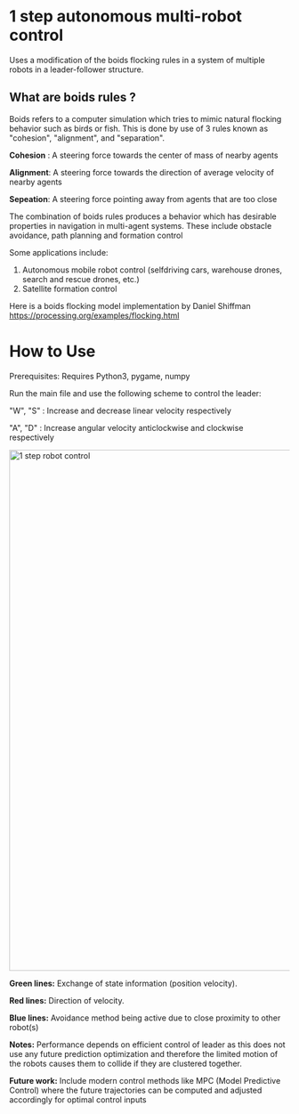 # 1 step autonomous multi-robot control
Uses a modification of the boids flocking rules in a system of multiple robots in a leader-follower structure. 

## What are boids rules ?
Boids refers to a computer simulation which tries to mimic natural flocking behavior such as birds or fish. This is done by use of 3 rules known as "cohesion", "alignment", and "separation". 

**Cohesion** : A steering force towards the center of mass of nearby agents

**Alignment**: A steering force towards the direction of average velocity of nearby agents

**Sepeation**: A steering force pointing away from agents that are too close

The combination of boids rules produces a behavior which has desirable properties in navigation in multi-agent systems. These include obstacle avoidance, path planning and formation control

Some applications include:
1. Autonomous mobile robot control (selfdriving cars, warehouse drones, search and rescue drones, etc.)
2. Satellite formation control

Here is a boids flocking model implementation by Daniel Shiffman https://processing.org/examples/flocking.html

# How to Use
Prerequisites: Requires Python3, pygame, numpy

Run the main file and use the following scheme to control the leader:

"W", "S" : Increase and decrease linear velocity respectively

"A", "D" : Increase angular velocity anticlockwise and clockwise respectively

<img width="936" alt="1 step robot control" src="https://user-images.githubusercontent.com/95622570/163323944-78a3668d-a629-4f12-b9f6-6da77b48959b.png">

**Green lines:** Exchange of state information (position velocity). 

**Red lines:** Direction of velocity. 

**Blue lines:** Avoidance method being active due to close proximity to other robot(s)

**Notes:** Performance depends on efficient control of leader as this does not use any future prediction optimization and therefore the limited motion of the robots causes them to collide if they are clustered together.

**Future work:** Include modern control methods like MPC (Model Predictive Control) where the future trajectories can be computed and adjusted accordingly for optimal control inputs
